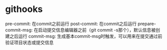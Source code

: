 # githooks
 
 pre-commit: 在commit之前运行
 post-commit: 在commit之后运行
 prepare-commit-msg: 在启动提交信息编辑器之前（git commit -s那个），默认信息被创建之后运行
 commit-msg: 生成基本commit-msg时触发，可以用来在提交通过前验证项目状态或提交信息
